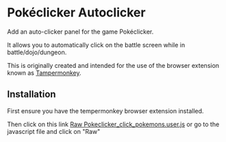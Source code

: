 # Pokéclicker Autoclicker

Add an auto-clicker panel for the game Pokéclicker.

It allows you to automatically click on the battle screen while in battle/dojo/dungeon.

This is originally created and intended for the use of the browser extension known as [Tampermonkey](https://www.tampermonkey.net/).

## Installation

First ensure you have the tempermonkey browser extension installed.

Then click on this link [Raw Pokeclicker_click_pokemons.user.js](https://github.com/Nephylhim/Pokeclicker-autoclicker/raw/master/Pokeclicker_click_pokemons.user.js) or go to the javascript file and click on "Raw"
